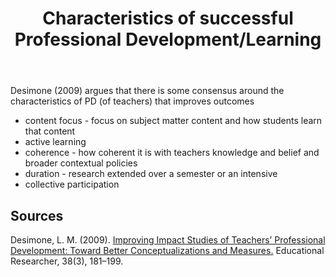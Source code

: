 ﻿---
backlinks:
- title: Loose notes
  url: /memex/sense/loose/loose.html
title: Characteristics of successful Professional Development/Learning
---
Desimone (2009) argues that there is some consensus around the characteristics of PD (of teachers) that improves outcomes

- content focus - focus on subject matter content and how students learn that content
- active learning
- coherence - how coherent it is with teachers knowledge and belief and broader contextual policies
- duration - research extended over a semester or an intensive
- collective participation

## Sources

Desimone, L. M. (2009). [Improving Impact Studies of Teachers’ Professional Development: Toward Better Conceptualizations and Measures.](http://doi.org/10.3102/0013189X08331140) Educational Researcher, 38(3), 181–199.